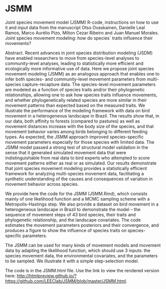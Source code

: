 # JSMM

Joint species movement model (JSMM) R-code, instructions on how to use it and input data from the manuscript Otso Ovaskainen, Danielle Leal Ramos, Marco Aurélio Pizo, Milton Cezar Ribeiro and Juan Manuel Morales. Joint species movement modeling: how do species´ traits influence their movements?

Abstract. Recent advances in joint species distribution modeling (JSDM) have enabled researchers to move from species-level analyses to community-level analyses, leading to statistically more efficient and ecologically more informative use of data. Here we propose joint species movement modeling (JSMM) as an analogous approach that enables one to infer both species- and community-level movement parameters from multi-species capture-recapture data. The species-level movement parameters are modeled as a function of species traits and/or their phylogenetic relationships, allowing one to ask how species traits influence movements, and whether phylogenetically related species are more similar in their movement patterns than expected based on the measured traits. We illustrate the performance of the modeling framework with data on bird movement in a heterogeneous landscape in Brazil. The results show that, in our data, both affinity to forests (compared to pastures) as well as movement distances increase with the body size of the species, and that movement behavior varies among birds belonging to different feeding types. As expected, the JSMM approach improved species-specific movement parameters especially for those species with limited data. The JSMM model passed a strong test of structural model validation in the sense that it generated simulated movement data that were indistinguishable from real data to bird experts who attempted to score movement patterns either as real or as simulated. Our results demonstrate that joint species movement modeling provides a statistically efficient framework for analyzing multi-species movement data, facilitating a synthetic understanding of the causes and consequences of variation in movement behavior across species.

We provide here the code for the JSMM (JSMM.Rmd), which consists mainly of one likelihood function and a MCMC sampling scheme with a Metropolis-Hastings step. We also provide a dataset on bird movement in a heterogeneous landscape in Brazil to demonstrate the model – the sequence of movement steps of 43 bird species, their traits and phylogenetic relationship, and the landscape covariates. The code estimates the movement parameters posteriors and their convergence, and produces a figure to show the influence of species traits on species-specific parameters.  
  
The JSMM can be used for many kinds of movement models and movement data by adapting the likelihood function, which should use 3 inputs: the species movement data, the environmental covariates, and the parameters to be sampled. We illustrate it with a simple step-selection model.  
  
The code is in the JSMM.html file. Use the link to view the rendered version here: http://htmlpreview.github.io/?https://github.com/LEEClab/JSMM/blob/master/JSMM.html.

